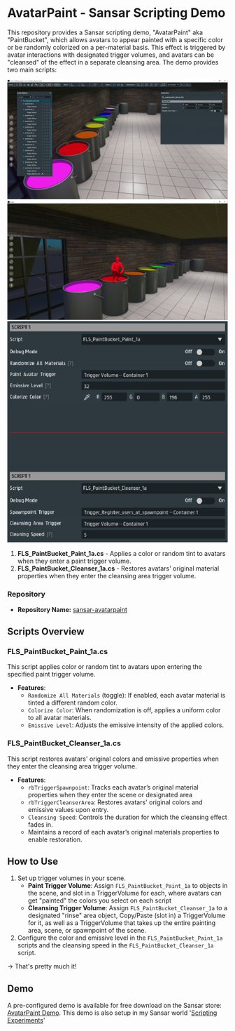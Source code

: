 # AvatarPaint - Sansar Scripting Demo

This repository provides a Sansar scripting demo, "AvatarPaint" aka "PaintBucket", which allows avatars to appear painted with a specific color or be randomly colorized on a per-material basis. This effect is triggered by avatar interactions with designated trigger volumes, and avatars can be "cleansed" of the effect in a separate cleansing area. The demo provides two main scripts:

![Screenshot of AvatarPaint in Sansar Editor](screenshot1.png)
![Screenshot of Freelight painted completely red in Sansar using AvatarPaint scripts](screenshot2.png)
![Screenshot of AvatarPaint's script properties in Sansar Editor](scriptprops1.png)

1. **FLS_PaintBucket_Paint_1a.cs** - Applies a color or random tint to avatars when they enter a paint trigger volume.
2. **FLS_PaintBucket_Cleanser_1a.cs** - Restores avatars' original material properties when they enter the cleansing area trigger volume.

### Repository

- **Repository Name:** [sansar-avatarpaint](https://github.com/iamfreelight/sansar-avatarpaint)

## Scripts Overview

### FLS_PaintBucket_Paint_1a.cs
This script applies color or random tint to avatars upon entering the specified paint trigger volume.

- **Features**:
  - `Randomize All Materials` (toggle): If enabled, each avatar material is tinted a different random color.
  - `Colorize Color`: When randomization is off, applies a uniform color to all avatar materials.
  - `Emissive Level`: Adjusts the emissive intensity of the applied colors.

### FLS_PaintBucket_Cleanser_1a.cs
This script restores avatars' original colors and emissive properties when they enter the cleansing area trigger volume.

- **Features**:
  - `rbTriggerSpawnpoint`: Tracks each avatar’s original material properties when they enter the scene or designated area
  - `rbTriggerCleanserArea`: Restores avatars' original colors and emissive values upon entry.
  - `Cleansing Speed`: Controls the duration for which the cleansing effect fades in.
  - Maintains a record of each avatar’s original materials properties to enable restoration.

## How to Use
1. Set up trigger volumes in your scene.
   - **Paint Trigger Volume**: Assign `FLS_PaintBucket_Paint_1a` to objects in the scene, and slot in a TriggerVolume for each, where avatars can get "painted" the colors you select on each script
   - **Cleansing Trigger Volume**: Assign `FLS_PaintBucket_Cleanser_1a` to a designated "rinse" area object, Copy/Paste (slot in) a TriggerVolume for it, as well as a TriggerVolume that takes up the entire painting area, scene, or spawnpoint of the scene.
2. Configure the color and emissive level in the `FLS_PaintBucket_Paint_1a` scripts and the cleansing speed in the `FLS_PaintBucket_Cleanser_1a` script.

-> That's pretty much it!

## Demo
A pre-configured demo is available for free download on the Sansar store: [AvatarPaint Demo](https://store.sansar.com/listings/d6bfe4f3-1221-4ad6-8cfc-ba3d9211d318/fls-avatarpaint-demo-v01a).
This demo is also setup in my Sansar world '[Scripting Experiments](https://atlas.sansar.com/experiences/freelight-1030/empty)'
